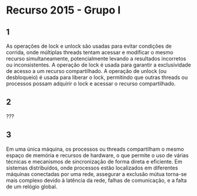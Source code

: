 # Recurso 2015 - Grupo I

## 1

As operações de lock e unlock são usadas para evitar condições de corrida, onde múltiplas threads tentam acessar e modificar o mesmo recurso simultaneamente, potencialmente levando a resultados incorretos ou inconsistentes. A operação de lock é usada para garantir a exclusividade de acesso a um recurso compartilhado. A operação de unlock (ou desbloqueio) é usada para liberar o lock, permitindo que outras threads ou processos possam adquirir o lock e acessar o recurso compartilhado.

## 2

???

## 3

Em uma única máquina, os processos ou threads compartilham o mesmo espaço de memória e recursos de hardware, o que permite o uso de várias técnicas e mecanismos de sincronização de forma direta e eficiente. Em sistemas distribuídos, onde processos estão localizados em diferentes máquinas conectadas por uma rede, assegurar a exclusão mútua torna-se mais complexo devido à latência da rede, falhas de comunicação, e a falta de um relógio global.